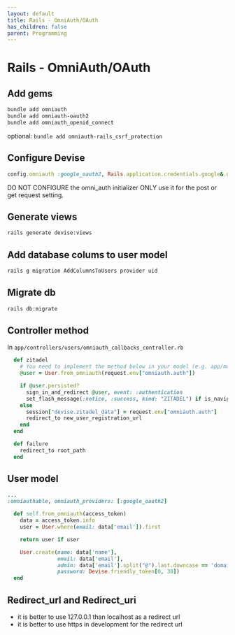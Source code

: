```yaml
---
layout: default
title: Rails - OmniAuth/OAuth
has_children: false
parent: Programming
---
```


# Rails - OmniAuth/OAuth

## Add gems

```bash
bundle add omniauth
bundle add omniauth-oauth2
bundle add omniauth_openid_connect
```

optional: `bundle add omniauth-rails_csrf_protection`

## Configure Devise

```ruby
config.omniauth :google_oauth2, Rails.application.credentials.google&.dig("oauth_client_id"), Rails.application.credentials.google&.dig("oauth_client_secret"), {}
```

DO NOT CONFIGURE the omni_auth initializer
ONLY use it for the post or get request setting.

## Generate views

```bash
rails generate devise:views
```

## Add database colums to user model

```bash
rails g migration AddColumnsToUsers provider uid
```

## Migrate db

```bash
rails db:migrate
```

## Controller method

In `app/controllers/users/omniauth_callbacks_controller.rb`

```ruby
  def zitadel
    # You need to implement the method below in your model (e.g. app/models/user.rb)
    @user = User.from_omniauth(request.env["omniauth.auth"])

    if @user.persisted?
      sign_in_and_redirect @user, event: :authentication
      set_flash_message(:notice, :success, kind: "ZITADEL") if is_navigational_format?
    else
      session["devise.zitadel_data"] = request.env["omniauth.auth"]
      redirect_to new_user_registration_url
    end
  end

  def failure
    redirect_to root_path
  end
```

## User model

```ruby
...
:omniauthable, omniauth_providers: [:google_oauth2]

  def self.from_omniauth(access_token)
    data = access_token.info
    user = User.where(email: data['email']).first

    return user if user

    User.create(name: data['name'],
                email: data['email'],
                admin: data['email'].split("@").last.downcase == 'domain.nl',
                password: Devise.friendly_token[0, 30])
  end
```


## Redirect_url and Redirect_uri

- it is better to use 127.0.0.1 than localhost as a redirect url
- it is better to use https in development for the redirect url

